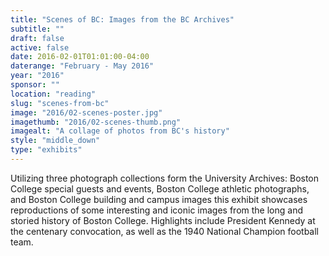 ```yaml
---
title: "Scenes of BC: Images from the BC Archives"
subtitle: ""
draft: false
active: false
date: 2016-02-01T01:01:00-04:00
daterange: "February - May 2016"
year: "2016"
sponsor: ""
location: "reading"
slug: "scenes-from-bc"
image: "2016/02-scenes-poster.jpg"
imagethumb: "2016/02-scenes-thumb.png"
imagealt: "A collage of photos from BC's history"
style: "middle_down"
type: "exhibits"
---
```


Utilizing three photograph collections form the University Archives: Boston College special guests and events, Boston College athletic photographs, and Boston College building and campus images this exhibit showcases reproductions of some interesting and iconic images from the long and storied history of Boston College. Highlights include President Kennedy at the centenary convocation, as well as the 1940 National Champion football team.
